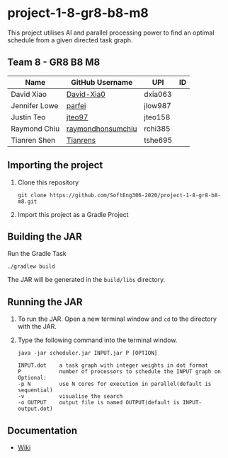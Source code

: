 # project-1-8-gr8-b8-m8

This project utilises AI and parallel processing power to find an optimal schedule from a given directed task graph.

## Team 8 - GR8 B8 M8
|Name           |GitHub Username                                            |UPI    |ID     |
|---------------|-----------------------------------------------------------|-------|-------|
|David Xiao     |[David-Xia0](https://github.com/David-Xia0)                |dxia063|       |
|Jennifer Lowe  |[parfei](https://github.com/parfei)                        |jlow987|       |
|Justin Teo     |[jteo97](https://github.com/jteo97)                        |jteo158|       |
|Raymond Chiu   |[raymondhonsumchiu](https://github.com/raymondhonsumchiu)  |rchi385|       |
|Tianren Shen   |[Tianrens](https://github.com/Tianrens)                    |tshe695|       |


## Importing the project
1. Clone this repository
    ```
    git clone https://github.com/SoftEng306-2020/project-1-8-gr8-b8-m8.git
    ```
2. Import this project as a Gradle Project

## Building the JAR
Run the Gradle Task
```
./gradlew build
```
The JAR will be generated in the `build/libs` directory.

## Running the JAR
1. To run the JAR. Open a new terminal window and `cd` to the directory with the JAR.
2. Type the following command into the terminal window.
    ```
    java -jar scheduler.jar INPUT.jar P [OPTION]
    ```
    
    ```
    INPUT.dot    a task graph with integer weights in dot format
    P            number of processors to schedule the INPUT graph on
    Optional:
    -p N         use N cores for execution in parallel(default is sequential)
    -v           visualise the search
    -o OUTPUT    output file is named OUTPUT(default is INPUT-output.dot)
    ```

## Documentation
 * [Wiki](wiki/Home.md) 

